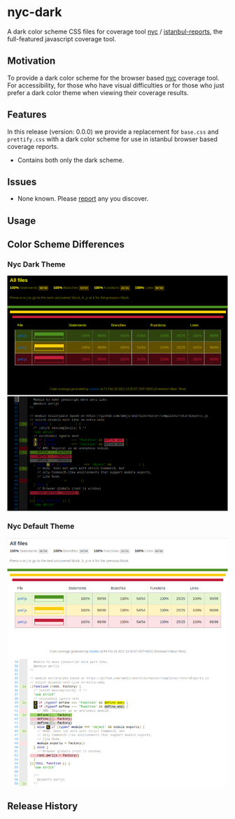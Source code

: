 # nyc-dark

A dark color scheme CSS files for coverage tool [nyc](https://www.npmjs.com/package/nyc) / [istanbul-reports](https://www.npmjs.com/package/istanbul-reports), the full-featured javascript coverage tool.

## Motivation

To provide a dark color scheme for the browser based [nyc](https://www.npmjs.com/package/nyc) coverage tool.
For accessibility, for those who have visual difficulties or for those who just prefer a dark color theme when viewing their coverage results.

## Features

In this release (version: 0.0.0) we provide a replacement for `base.css` and `prettify.css` with a dark color scheme for use in istanbul browser based coverage reports.
* Contains both only the dark scheme.

## Issues
* None known.  Please [report](https://github.com/bcowgill/nyc-dark/issues) any you discover.

## Usage

## Color Scheme Differences

### Nyc Dark Theme
<img src="./images/nyc-dark-theme-index.png" alt="Nyc Dark Theme - Summary Page" />

<img src="./images/nyc-dark-theme-source.png" alt="Nyc Dark Theme - Source Code" />

### Nyc Default Theme
<img src="./images/nyc-default-theme-index.png" alt="Nyc Default Theme - Summary Page" />

<img src="./images/nyc-default-theme-source.png" alt="Nyc Default Theme - Source Code" />

## Release History

